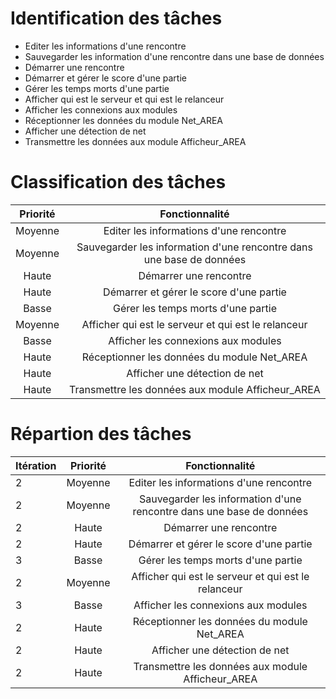 # Identification des tâches

- Editer les informations d'une rencontre                              
- Sauvegarder les information d'une rencontre dans une base de données 
- Démarrer une rencontre                                               
- Démarrer et gérer le score d'une partie                              
- Gérer les temps morts d'une partie                                   
- Afficher qui est le serveur et qui est le relanceur                  
- Afficher les connexions aux modules                                  
- Réceptionner les données du module Net_AREA                          
- Afficher une détection de net                                        
- Transmettre les données aux module Afficheur_AREA 

# Classification des tâches

| Priorité |                            Fonctionnalité                            |
|:--------:|:--------------------------------------------------------------------:|
|  Moyenne | Editer les informations d'une rencontre                              |
|  Moyenne | Sauvegarder les information d'une rencontre dans une base de données |
|   Haute  | Démarrer une rencontre                                               |
|   Haute  | Démarrer et gérer le score d'une partie                              |
|   Basse  | Gérer les temps morts d'une partie                                   |
|  Moyenne | Afficher qui est le serveur et qui est le relanceur                  |
|   Basse  | Afficher les connexions aux modules                                  |
|   Haute  | Réceptionner les données du module Net_AREA                          |
|   Haute  | Afficher une détection de net                                        |
|   Haute  | Transmettre les données aux module Afficheur_AREA                    |

# Répartion des tâches

| Itération | Priorité |                            Fonctionnalité                            |
|-----------|:--------:|:--------------------------------------------------------------------:|
|     2     |  Moyenne | Editer les informations d'une rencontre                              |
|     2     |  Moyenne | Sauvegarder les information d'une rencontre dans une base de données |
|     2     |   Haute  | Démarrer une rencontre                                               |
|     2     |   Haute  | Démarrer et gérer le score d'une partie                              |
|     3     |   Basse  | Gérer les temps morts d'une partie                                   |
|     2     |  Moyenne | Afficher qui est le serveur et qui est le relanceur                  |
|     3     |   Basse  | Afficher les connexions aux modules                                  |
|     2     |   Haute  | Réceptionner les données du module Net_AREA                          |
|     2     |   Haute  | Afficher une détection de net                                        |
|     2     |   Haute  | Transmettre les données aux module Afficheur_AREA                    |
